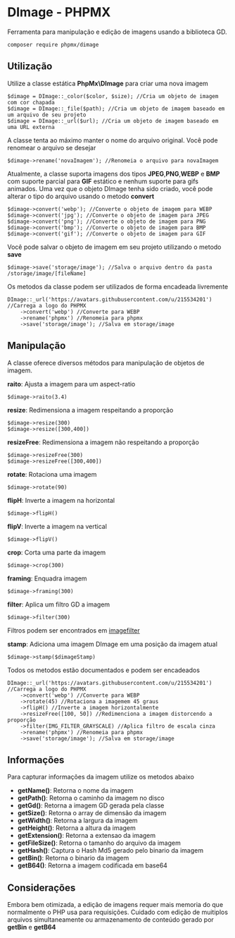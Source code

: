 # DImage - PHPMX

Ferramenta para manipulação e edição de imagens usando a biblioteca GD.

    composer require phpmx/dimage

## Utilização

Utilize a classe estática **PhpMx\DImage** para criar uma nova imagem

    $dimage = DImage::_color($color, $size); //Cria um objeto de imagem com cor chapada
    $dimage = DImage::_file($path); //Cria um objeto de imagem baseado em um arquivo de seu projeto
    $dimage = DImage::_url($url); //Cria um objeto de imagem baseado em uma URL externa

A classe tenta ao máximo manter o nome do arquivo original. Você pode renomear o arquivo se desejar

    $dimage->rename('novaImagem'); //Renomeia o arquivo para novaImagem

Atualmente, a classe suporta imagens dos tipos **JPEG**,**PNG**,**WEBP** e **BMP** com suporte parcial para **GIF** estático e nenhum suporte para gifs animados.
Uma vez que o objeto DImage tenha sido criado, você pode alterar o tipo do arquivo usando o metodo **convert**

    $dimage->convert('webp'); //Converte o objeto de imagem para WEBP
    $dimage->convert('jpg'); //Converte o objeto de imagem para JPEG
    $dimage->convert('png'); //Converte o objeto de imagem para PNG
    $dimage->convert('bmp'); //Converte o objeto de imagem para BMP
    $dimage->convert('gif'); //Converte o objeto de imagem para GIF

Você pode salvar o objeto de imagem em seu projeto utilizando o metodo **save**

    $dimage->save('storage/image'); //Salva o arquivo dentro da pasta /storage/image/[fileName]

Os metodos da classe podem ser utilizados de forma encadeada livremente

    DImage::_url('https://avatars.githubusercontent.com/u/215534201') //Carrega a logo do PHPMX
        ->convert('webp') //Converte para WEBP
        ->rename('phpmx') //Renomeia para phpmx
        ->save('storage/image'); //Salva em storage/image

## Manipulação

A classe oferece diversos métodos para manipulação de objetos de imagem.

**raito**: Ajusta a imagem para um aspect-ratio

    $dimage->raito(3.4)

**resize**: Redimensiona a imagem respeitando a proporção

    $dimage->resize(300)
    $dimage->resize([300,400])

**resizeFree**: Redimensiona a imagem não respeitando a proporção

    $dimage->resizeFree(300)
    $dimage->resizeFree([300,400])

**rotate**: Rotaciona uma imagem

    $dimage->rotate(90)

**flipH**: Inverte a imagem na horizontal

    $dimage->flipH()

**flipV**: Inverte a imagem na vertical

    $dimage->flipV()

**crop**: Corta uma parte da imagem

    $dimage->crop(300)

**framing**: Enquadra imagem

    $dimage->framing(300)

**filter**: Aplica um filtro GD a imagem

    $dimage->filter(300)

Filtros podem ser encontrados em [imagefilter](https://www.php.net/imagefilter)

**stamp**: Adiciona uma imagem DImage em uma posição da imagem atual

    $dimage->stamp($dimageStamp)

Todos os metodos estão documentados e podem ser encadeados

    DImage::_url('https://avatars.githubusercontent.com/u/215534201') //Carrega a logo do PHPMX
        ->convert('webp') //Converte para WEBP
        ->rotate(45) //Rotaciona a imagemem 45 graus
        ->flipH() //Inverte a imagem horizontalmente
        ->resizeFree([100, 50]) //Redimenciona a imagem distorcendo a proporção
        ->filter(IMG_FILTER_GRAYSCALE) //Aplica filtro de escala cinza
        ->rename('phpmx') //Renomeia para phpmx
        ->save('storage/image'); //Salva em storage/image

## Informações

Para capturar informações da imagem utilize os metodos abaixo

- **getName()**: Retorna o nome da imagem
- **getPath()**: Retorna o caminho da imagem no disco
- **getGd()**: Retorna a imagem GD gerada pela classe
- **getSize()**: Retorna o array de dimensão da imagem
- **getWidth()**: Retorna a largura da imagem
- **getHeight()**: Retorna a altura da imagem
- **getExtension()**: Retorna a extensao da imagem
- **getFileSize()**: Retorna o tamanho do arquivo da imagem
- **getHash()**: Captura o Hash Md5 gerado pelo binario da imagem
- **getBin()**: Retorna o binario da imagem
- **getB64()**: Retorna a imagem codificada em base64

## Considerações

Embora bem otimizada, a edição de imagens requer mais memoria do que normalmente o PHP usa para requisições. Cuidado com edição de muitiplos arquivos simultaneamente ou armazenamento de conteúdo gerado por **getBin** e **getB64**
